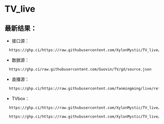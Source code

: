 # TV_live

## 最新结果：

- 接口源：

```bash
  https://ghp.ci/https://raw.githubusercontent.com/XylonMystic/TV_live/refs/heads/main/config/contents.txt
```

- 数据源：

```bash
  https://ghp.ci/raw.githubusercontent.com/Guovin/TV/gd/source.json
```

- 直播源：

```bash
  https://ghp.ci/https://raw.githubusercontent.com/fanmingming/live/refs/heads/main/tv/m3u/itv.txt
```

- TVbox：

```bash
  https://ghp.ci/https://raw.githubusercontent.com/XylonMystic/TV_live/refs/heads/main/tvbox/source.txt
```
```bash
  https://ghp.ci/https://raw.githubusercontent.com/XylonMystic/TV_live/refs/heads/main/tvbox/本地仓.txt
```
